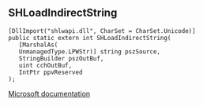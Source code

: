 ## SHLoadIndirectString

```
[DllImport("shlwapi.dll", CharSet = CharSet.Unicode)]
public static extern int SHLoadIndirectString(
   [MarshalAs(
   UnmanagedType.LPWStr)] string pszSource,
   StringBuilder pszOutBuf,
   uint cchOutBuf,
   IntPtr ppvReserved
);
```

[Microsoft documentation](https://docs.microsoft.com/en-us/windows/win32/api/shlwapi/nf-shlwapi-shloadindirectstring)
